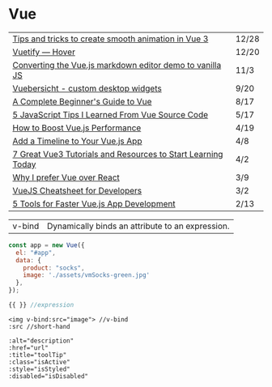 # Vue

|  |  |
| :--- | :--- |
| [Tips and tricks to create smooth animation in Vue 3](https://keefdrive.medium.com/tips-and-tricks-to-create-smooth-animation-in-vue-3-71b8b20e6400) | 12/28 |
| [Vuetify — Hover](https://medium.com/javascript-in-plain-english/vuetify-hover-682d50f0a5b) | 12/20 |
| [Converting the Vue.js markdown editor demo to vanilla JS](https://gomakethings.com/converting-the-vue.js-markdown-editor-demo-to-vanilla-js/) | 11/3 |
| [Vuebersicht - custom desktop widgets](https://github.com/nickforddesign/vuebersicht) | 9/20 |
| [A Complete Beginner's Guide to Vue](https://dev.to/aspittel/a-complete-beginners-guide-to-vue-422n) | 8/17 |
| [5 JavaScript Tips I Learned From Vue Source Code](https://levelup.gitconnected.com/5-javascript-tips-i-learned-from-vue-source-code-6095df4e9bc1) | 5/17 |
| [How to Boost Vue.js Performance](https://itnext.io/how-to-boost-vue-js-performance-c7df027ff3f5) | 4/19 |
| [Add a Timeline to Your Vue.js App](https://medium.com/javascript-in-plain-english/add-a-timeline-to-your-vue-js-app-3b0804c06c0a) | 4/8 |
| [7 Great Vue3 Tutorials and Resources to Start Learning Today](https://learnvue.co/2020/03/7-great-vue3-tutorials-and-resources-to-start-learning-today/?utm_source=newsletter&utm_medium=email&utm_campaign=4_2) | 4/2 |
| [Why I prefer Vue over React](https://medium.com/@gaute.meek/why-i-prefer-vue-over-react-12ab1da113be) | 3/9 |
| [VueJS Cheatsheet for Developers](https://attachments.convertkitcdnn2.com/234155/4726aa35-b3dc-4d94-9981-e38f91dc5802/A%20VueJS%20Cheatsheet%20for%20Developers-LearnVue.pdf) | 3/2 |
| [5 Tools for Faster Vue.js App Development](https://blog.bitsrc.io/5-tools-for-faster-vue-js-app-development-ad7eda1ee6a8) | 2/13 |

|  |  |
| :--- | :--- |
| v-bind | Dynamically binds an attribute to an expression. |

```javascript
const app = new Vue({
  el: "#app",
  data: {
    product: "socks",
    image: './assets/vmSocks-green.jpg'
  },
});
```

```javascript
{{ }} //expression
```

```markup
<img v-bind:src="image"> //v-bind
:src //short-hand

:alt="description"
:href="url"
:title="toolTip"
:class="isActive"
:style="isStyled"
:disabled="isDisabled"

```

